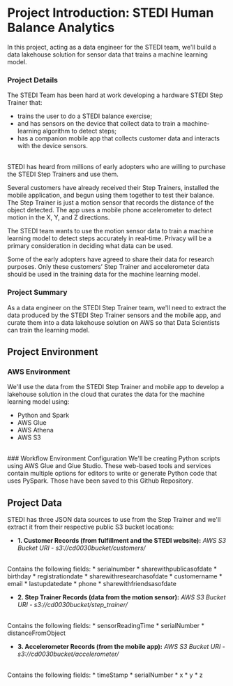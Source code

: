 # Project Introduction: STEDI Human Balance Analytics
In this project, acting as a data engineer for the STEDI team, we'll build a data lakehouse solution for sensor data that trains a machine learning model.

### Project Details
The STEDI Team has been hard at work developing a hardware STEDI Step Trainer that:
<br>
* trains the user to do a STEDI balance exercise;
* and has sensors on the device that collect data to train a machine-learning algorithm to detect steps;
* has a companion mobile app that collects customer data and interacts with the device sensors.
<br>
STEDI has heard from millions of early adopters who are willing to purchase the STEDI Step Trainers and use them.

Several customers have already received their Step Trainers, installed the mobile application, and begun using them together to test their balance. The Step Trainer is just a motion sensor that records the distance of the object detected. The app uses a mobile phone accelerometer to detect motion in the X, Y, and Z directions.

The STEDI team wants to use the motion sensor data to train a machine learning model to detect steps accurately in real-time. Privacy will be a primary consideration in deciding what data can be used.

Some of the early adopters have agreed to share their data for research purposes. Only these customers’ Step Trainer and accelerometer data should be used in the training data for the machine learning model.

### Project Summary
As a data engineer on the STEDI Step Trainer team, we'll need to extract the data produced by the STEDI Step Trainer sensors and the mobile app, and curate them into a data lakehouse solution on AWS so that Data Scientists can train the learning model.

## Project Environment
### AWS Environment
We'll use the data from the STEDI Step Trainer and mobile app to develop a lakehouse solution in the cloud that curates the data for the machine learning model using:
* Python and Spark
* AWS Glue
* AWS Athena
* AWS S3
<br>
### Workflow Environment Configuration
We'll be creating Python scripts using AWS Glue and Glue Studio. These web-based tools and services contain multiple options for editors to write or generate Python code that uses PySpark. Those have been saved to this Github Repository.

## Project Data
STEDI has three JSON data sources to use from the Step Trainer and we'll extract it from their respective public S3 bucket locations:

* **1. Customer Records (from fulfillment and the STEDI website):**
_AWS S3 Bucket URI - s3://cd0030bucket/customers/_
<br>
Contains the following fields:
* serialnumber
* sharewithpublicasofdate
* birthday
* registrationdate
* sharewithresearchasofdate
* customername
* email
* lastupdatedate
* phone
* sharewithfriendsasofdate

* **2. Step Trainer Records (data from the motion sensor):**
_AWS S3 Bucket URI - s3://cd0030bucket/step_trainer/_
<br>
Contains the following fields:
* sensorReadingTime
* serialNumber
* distanceFromObject

* **3. Accelerometer Records (from the mobile app):**
_AWS S3 Bucket URI - s3://cd0030bucket/accelerometer/_
<br>
Contains the following fields:
* timeStamp
* serialNumber
* x
* y
* z
